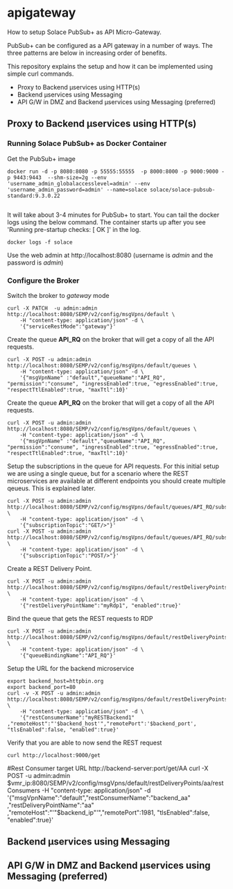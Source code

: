 # apigateway
How to setup Solace PubSub+ as API Micro-Gateway.

PubSub+ can be configured as a API gateway in a number of ways. The three patterns are below in increasing order of benefits.

This repository explains the setup and how it can be implemented using simple curl commands. 

- Proxy to Backend μservices using HTTP(s)
- Backend μservices using Messaging
- API G/W in DMZ and Backend μservices using Messaging (preferred)


## Proxy to Backend μservices using HTTP(s)


### Running Solace PubSub+ as Docker Container

Get the PubSub+ image
```shell
docker run -d -p 8080:8080 -p 55555:55555  -p 8000:8000 -p 9000:9000 -p 9443:9443  --shm-size=2g --env 'username_admin_globalaccesslevel=admin' --env 'username_admin_password=admin' --name=solace solace/solace-pubsub-standard:9.3.0.22
        
```

It will take about 3-4 minutes for PubSub+ to start. You can tail the docker logs using the below command. The container starts up after you see 'Running pre-startup checks: [  OK  ]' in the log.

```
docker logs -f solace
```
Use the web admin at http://localhost:8080 (username is _admin_ and the password is _admin_)

### Configure the Broker
Switch the broker to _gateway_ mode
```shell
curl -X PATCH  -u admin:admin http://localhost:8080/SEMP/v2/config/msgVpns/default \
    -H "content-type: application/json" -d \
    '{"serviceRestMode":"gateway"}'
```
Create the queue **API_RQ** on the broker that will get a copy of all the API requests.
```shell
curl -X POST -u admin:admin http://localhost:8080/SEMP/v2/config/msgVpns/default/queues \
    -H "content-type: application/json" -d \
    '{"msgVpnName" :"default","queueName":"API_RQ", "permission":"consume", "ingressEnabled":true, "egressEnabled":true, "respectTtlEnabled":true, "maxTtl":10}'
```
Create the queue **API_RQ** on the broker that will get a copy of all the API requests.
```shell
curl -X POST -u admin:admin http://localhost:8080/SEMP/v2/config/msgVpns/default/queues \
    -H "content-type: application/json" -d \
    '{"msgVpnName" :"default","queueName":"API_RQ", "permission":"consume", "ingressEnabled":true, "egressEnabled":true, "respectTtlEnabled":true, "maxTtl":10}'
```
Setup the subscriptions in the queue for API requests. For this initial setup we are using a single queue, but for a scenario where the REST microservices are available at different endpoints you should create multiple qeueus. This is explained later.
```shell
curl -X POST -u admin:admin http://localhost:8080/SEMP/v2/config/msgVpns/default/queues/API_RQ/subscriptions \
    -H "content-type: application/json" -d \
    '{"subscriptionTopic":"GET/>"}'
curl -X POST -u admin:admin http://localhost:8080/SEMP/v2/config/msgVpns/default/queues/API_RQ/subscriptions \
    -H "content-type: application/json" -d \
    '{"subscriptionTopic":"POST/>"}'
```

Create a REST Delivery Point.
```shell
curl -X POST -u admin:admin http://localhost:8080/SEMP/v2/config/msgVpns/default/restDeliveryPoints \
    -H "content-type: application/json" -d \
    '{"restDeliveryPointName":"myRdp1", "enabled":true}'
```
Bind the queue that gets the REST requests to RDP
```shell
curl -X POST -u admin:admin http://localhost:8080/SEMP/v2/config/msgVpns/default/restDeliveryPoints/myRdp1/queueBindings \
    -H "content-type: application/json" -d \
    '{"queueBindingName":"API_RQ"}'
```

Setup the URL for the backend microservice
```shell
export backend_host=httpbin.org
export backend_port=80
curl -v -X POST -u admin:admin http://localhost:8080/SEMP/v2/config/msgVpns/default/restDeliveryPoints/myRdp1/restConsumers \
    -H "content-type: application/json" -d \
    '{"restConsumerName":"myRESTBackend1" ,"remoteHost":"'$backend_host'","remotePort":'$backend_port', "tlsEnabled":false, "enabled":true}'
```

Verify that you are able to now send the REST request
```shell
curl http://localhost:9000/get
```


#Rest Consumer target URL http://backend-server:port/get/AA
curl -X POST -u admin:admin $vmr_ip:8080/SEMP/v2/config/msgVpns/default/restDeliveryPoints/aa/restConsumers  -H "content-type: application/json" -d '{"msgVpnName":"default","restConsumerName":"backend_aa" ,"restDeliveryPointName":"aa" ,"remoteHost":"'"$backend_ip"'","remotePort":1981, "tlsEnabled":false, "enabled":true}'




## Backend μservices using Messaging
## API G/W in DMZ and Backend μservices using Messaging (preferred)


